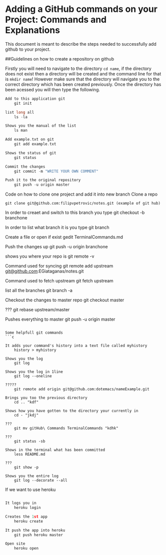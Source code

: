 Adding a GitHub commands on your Project: Commands and Explanations
======================================

This document is meant to describe the steps needed to successfully
add github to your project. 

##Guidelines on how to create a repository on github

Firstly you will need to  navigate to the directory `cd name`, if the directory does not exist then a directory will be created and the command line for that is `mkdir name`! However make sure that the directory will navigate you to the correct directory which has been created previously. Once the directory has been acessed you will then type the following. 

```c
Add to this application git
	git init  

list long all
	ls -la  

Shows you the manual of the list
	ls man 

Add example.txt on git
	git add example.txt 

Shows the status of git
	git status 

Commit the changes
	git commit -m "WRITE YOUR OWN COMMENT" 

Push it to the original repository
	git push -u origin master 
```

Code on how to clone one project and add it into new branch
Clone a repo

    git clone git@github.com:filipvpetrovic/notes.git (example of git hub)


In order to creaet and switch to this branch you type
    git checkout -b branchone

In order to list what branch it is you type
    git branch 


Create a file or open if exist
	gedit TerminalCommands.md 

Push the changes up
	git push -u origin branchone 

shows you where your repo is
	git remote -v 

Command used for syncing
	git remote add upstream git@github.com:EGiataganas/notes.git 

Command used to fetch upstream 
	git fetch upstream 

list all the branches
	git branch -a 

Checkout the changes to master repo	
	git checkout master 

???
	git rebase upstream/master 

Pushes everything to master
	git push -u origin master 
```

Some helpfull git commands
```c

It adds your command's history into a text file called myhistory
	history > myhistory 

Shows you the log
	git log 

Shows you the log in 1line
	git log --oneline 

?????	
	git remote add origin git@github.com:dotemacs/nameExample.git 

Brings you too the previous directory
	cd .. "kdf"

Shows how you have gotten to the directory your currently in
	cd - "jkdj"

???
	git mv gitHub\ Commands TerminalCommands "kdhk"
	
???
	git status -sb 

Shows in the terminal what has been committed	
	less README.md 
	
???
	git show -p 

Shows you the entire log
	git log --decorate --all
```

If we want to use heroku
```c

It logs you in
	heroku login 

Creates the 1st app
	heroku create 

It push the app into heroku
	git push heroku master 

Open site	
	heroku open
```